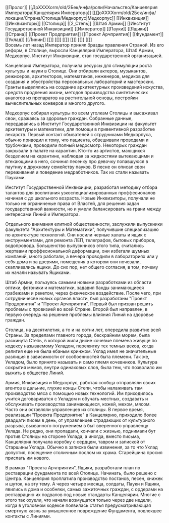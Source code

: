 [[Пролог]] [[ДоХХХХоrm/old/2Бек/инфа/роли/Начальство/Канцелярия Императора|Канцелярия Императора]] [[ДоХХХХоrm/old/2Бек/инфа/локации/Страна/Столица/Медкорпус|Медкорпус]]  [[Инквизиция]] [[Инквизиторы]]
[[Столица]] [[2_Степь]] [[Штаб Армии]] [[Институт Государственной Инквизиции]] [[Император]] [[Пауки]] [[Ящики]] [[Страна]] [[Проект Продприятия]] [[Проект Арчприятия]] [[Фундамент]] [[Уклад]]  [[Линии]]  [[]]  [[]]  [[]]  [[]]  [[]]  [[]]  
Восемь лет назад Император принял бразды правления Страной. Из его реформ, в Столице, выросли Канцелярия Императора, Штаб Армии, Медкорпус. Институт Инквизиции, стал государственной организацией.

Канцелярия Императора, получила ресурсы для стимуляции роста культуры и науки в Столице. Они отбирали актеров, музыкантов, режисеров, архитекторов, математиков, инженеров, медиков для создания и обустройства персональных лабораторий и мастерских. Гранты выделялись на создание архитектурных произведений искуства, средств продления жизни, методов производства синтетических аналогов из препаратов на растительной основы, постройки вычеслительных конверов и многого другого.

Медкорпус собирал культуры по всем уголкам Столицы и высаживал свои, сражаясь за здоровье граждан. Собранные данные, передавались в Институт Государственной Инквизиции на факультет архитектуры и математики, для помощи в привентивной разработке лекарств. Первый контакт обывателей с струдниками Медкорпуса, обычно приводил к тому, что пациента, обвешивали проводами и трубочками, проводили полный медосмотр. Некоторых граждан закрывали в палате на карантин. Кто-то из артистов, мающихся безделием на карантине, наблюдая за жидкостями вытекающими и втекающими в него, сочинил песенку про девочку попавшуюся в паутину к дружному семейству пауков. В песне он описал свои переживания и поведение медработников. Так их стали называть Пауками.

Институт Государственной Инквизиции, разработал методику отбора талантов для воспитания узкоспециализированных проффесионалов начиная с до школьного возраста. Новые Инквизиторы, получали не только не ограниченые права от Властей, для решения задач государственной важности, но и умели балансировать на грани между интересами Линий и Императора. 

Отдельного внимания елитной общественности, заслужили выпускники факультета "Архитектуры и Математики", получившие специализацию по архитектуре технологий. Они носили черные халаты и ящик с инструмментами, для ремонта ЛЕП, телеграфов, бытовых приборов, водопровода. Большенство выпускников этого типа, считались жертвами проффесиональной деформации, они избегали шумных компаний, много работали, а вечера проводили в лабораториях или у себя дома и за дверями, помещения в котором они ночевали, скапливались ящики. До сих пор, нет общего согласия, в том, почему их начали называть Ящиками.

Штаб Армии, пользуясь самыми новыми разработками из области оптики, фотоники и математики, задавил банды занимающиеся грабежами и рекетом, через физическое воздействие. После чего, при сотрудничесве новых органов власти, был разработаны "Проект Продприятия" и "Проект Арчприятия". Первый был призван решить проблемы с провизией во всей Стране. Второй был направлен, в первую очередь на решение проблемы влияния Линий на здоровье граждан.

Столица, на десятилетия, а то и на сотни лет, опередила развитие всей Страны. За пределами главного города, бескрайним морем, была раскинута Степь, в которой жили дикие кочевые племена живуще по кодексу называемому Укладом, пережитку тех темных веков, когда религия еще не была ебаным кринжом. Уклад имел не значительные разлиция в зависимости от особоенностей быта племени. Так же, Укладом, было принято называть и само племя кочевников. Культура сокрытия мемов, внутри одинаковых слов, была тем, что позволило им выжить в обществе Линий.

Армия, Инквизиция и Медкорпус, работая сообща отправляли своих агентов в дальние, глухие концы Степи, чтобы налаживать там производство мяса с помощью новых технологий. Им приходилось учится договариватся с Укладом и обучать местных, создавать и обслуживать производства занимающиеся, кожей, мехом, мясом. Часто они оставляли управленцев из столицы. В первое время, реализации "Проекта Продприятие" в Канцелярию, приходило более двадцати писем в день, от управленцев страдающих от культурного разрыва, вызванного погружением в быт вверенного управленцу Уклада. Не редко, они пропадали, кончали с жизнью, поднимали бут против Столицы на стороне Уклада, а иногда, вместо письма, Канцелярия получала коробку с сердцем, тавром и запиской от Старшины Уклада. Обычно в записке были извинения, за то что Уклад допустил, посещение столичным послом их храма. Старейшина просил прислать им нового.

В рамках "Проекта Арчприятия", Ящики, разработали план по реставрации фундамента по всей Столице. Начинать, было решено с Центра. Канцелярия проплатила производство постанов, песен, книжек и шуток, на эту тему. А через четыре месяца, солдаты, Пауки и Ящики, явились в дома и особняки, самых зажиточных граждан, с ордерами на реставрацию их подвалов под новые стандарты Канцелярии. Многие с этого так охуели, что начали возмущатся только через две недели, когда в уголовном кодексе появилась статья предусматривающая смертную казнь за умышленное повреждение Фундамента, повлекшее контакты с Линиями.


